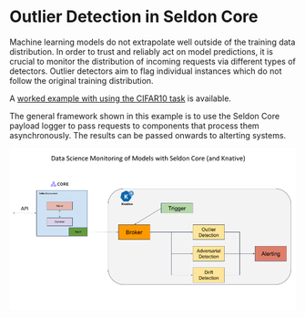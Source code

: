 # Outlier Detection in Seldon Core

Machine learning models do not extrapolate well outside of the training data distribution. In order to trust and reliably act on model predictions, it is crucial to monitor the distribution of incoming requests via different types of detectors. Outlier detectors aim to flag individual instances which do not follow the original training distribution.

A [worked example with using the CIFAR10 task](../examples/outlier_cifar10.html) is available.

The general framework shown in this example is to use the Seldon Core payload logger to pass requests to components that process them asynchronously. The results can be passed onwards to alterting systems.

![Example architecture](analytics.png)